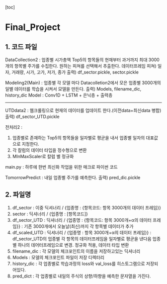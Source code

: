 [toc]

# Final_Project

## 1. 코드 파일

DataCollection2 : 업종별 시가총액 Top5의 항목들의 현재부터 과거까지 최대 3000개의 항목별 주가를 수집한다. 원하는 피쳐를 선택해서 추출한다.
데이터프레임 피쳐) 일자, 거래량, 시가, 고가, 저가, 종가
출력) df_sector.pickle, sector.pickle

Modeling2(Main) : 업종별 각 모델 마다 Datacolletion2에서 모은 업종별 3000개의 일별 데이터를 학습을 시켜서 모델을 만든다.
출력) Models, filename_dic, history_dic 
Model : Conv1D + LSTM + 은닉층 + 출력층



---

UTDdata2 : 웹크롤링으로 현재의 데이터를 업데이트 한다.(이전data+최신data 병합)
출력) df_sector_UTD.pickle

전처리2 : 
1. 업종별로 존재하는 Top5의 항목들을 일자별로 평균을 내서 업종별 일자의 대표값으로 지정한다.
2. 각 칼럼의 데이터 타입을 정수형으로 변환
3. MInMaxScaler로 칼럼 별 정규화

main.py : 하루에 한번 최신화 작업을 위한 매크로 파이썬 코드



TomorrowPredict : 내일 업종별 주가를 예측한다.
출력) pred_dic.pickle

## 2. 파일명

1. df_sector : 이중 딕셔너리 /  {업종명 : {항목코드: 항목 3000개의 데이터 프레임}} 
2. sector : 딕셔너리 / {업종명 : [항목코드]} 
3. df_sector_UTD : 딕셔너리 / {업종명 : {항목코드: 항목 3000개+α의 데이터 프레임}}  : 기존 3000개에서 오늘날(최신)까지 각 항목별 데이터가 추가
4. df_scaled_UTD : 딕셔너리  / {업종명 :  항목 3000개+α의 데이터 프레임}}  : df_sector_UTD의 업종별 각 항목의 데이터프레임을 일자별로 평균을 낸다음 업종별 하나의 데어터프레임으로 변경. 정규화 적용, 데이터 타입 변환
5. filename_dic : 각 모델의 체크포인트의 이름을 저장하고있는 딕셔너리
6. Models : 모델의 체크포인트 파일이 저장 디렉터리
7. history_dic : 각 업종별로 학습과정의 loss와 val_loss를 히스토그램으로 저장되어있다.
8. pred_dict : 각 업종별로 내일의 주식의 상향/하향을 예측한 문자열을 가진다.
